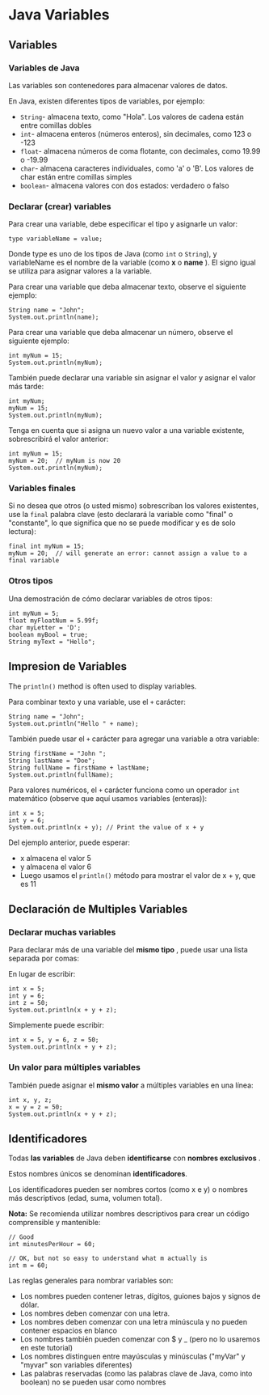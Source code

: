# Java Variables
## Variables
### Variables de Java

Las variables son contenedores para almacenar valores de datos.

En Java, existen diferentes tipos de variables, por ejemplo:

- ```String```- almacena texto, como "Hola". Los valores de cadena están entre comillas dobles
- ```int```- almacena enteros (números enteros), sin decimales, como 123 o -123
- ```float```- almacena números de coma flotante, con decimales, como 19.99 o -19.99
- ```char```- almacena caracteres individuales, como 'a' o 'B'. Los valores de char están entre comillas simples
- ```boolean```- almacena valores con dos estados: verdadero o falso

### Declarar (crear) variables

Para crear una variable, debe especificar el tipo y asignarle un valor:

```
type variableName = value;
```

Donde type es uno de los tipos de Java (como ```int``` o ```String```), y variableName es el nombre de la variable (como **x** o **name** ). El signo igual se utiliza para asignar valores a la variable.

Para crear una variable que deba almacenar texto, observe el siguiente ejemplo:

```
String name = "John";
System.out.println(name);
```

Para crear una variable que deba almacenar un número, observe el siguiente ejemplo:

```
int myNum = 15;
System.out.println(myNum);
```

También puede declarar una variable sin asignar el valor y asignar el valor más tarde:

```
int myNum;
myNum = 15;
System.out.println(myNum);
```

Tenga en cuenta que si asigna un nuevo valor a una variable existente, sobrescribirá el valor anterior:

```
int myNum = 15;
myNum = 20;  // myNum is now 20
System.out.println(myNum);
```

### Variables finales

Si no desea que otros (o usted mismo) sobrescriban los valores existentes, use la ```final``` palabra clave (esto declarará la variable como "final" o "constante", lo que significa que no se puede modificar y es de solo lectura):

```
final int myNum = 15;
myNum = 20;  // will generate an error: cannot assign a value to a final variable
```

### Otros tipos

Una demostración de cómo declarar variables de otros tipos:

```
int myNum = 5;
float myFloatNum = 5.99f;
char myLetter = 'D';
boolean myBool = true;
String myText = "Hello";
```

## Impresion de Variables

The ```println()``` method is often used to display variables.

Para combinar texto y una variable, use el ```+``` carácter:

```
String name = "John";
System.out.println("Hello " + name);
```

También puede usar el ```+``` carácter para agregar una variable a otra variable:

```
String firstName = "John ";
String lastName = "Doe";
String fullName = firstName + lastName;
System.out.println(fullName);
```

Para valores numéricos, el ```+``` carácter funciona como un operador ```int``` matemático (observe que aquí usamos variables (enteras)):

```
int x = 5;
int y = 6;
System.out.println(x + y); // Print the value of x + y
```

Del ejemplo anterior, puede esperar:

- x almacena el valor 5
- y almacena el valor 6
- Luego usamos el ```println()``` método para mostrar el valor de x + y, que es 11

## Declaración de Multiples Variables
### Declarar muchas variables

Para declarar más de una variable del **mismo tipo** , puede usar una lista separada por comas:

En lugar de escribir:

```
int x = 5;
int y = 6;
int z = 50;
System.out.println(x + y + z);
```

Simplemente puede escribir:

```
int x = 5, y = 6, z = 50;
System.out.println(x + y + z);
```

### Un valor para múltiples variables

También puede asignar el **mismo valor** a múltiples variables en una línea:

```
int x, y, z;
x = y = z = 50;
System.out.println(x + y + z);
```

## Identificadores

Todas **las variables** de Java deben **identificarse** con **nombres exclusivos** .

Estos nombres únicos se denominan **identificadores**.

Los identificadores pueden ser nombres cortos (como x e y) o nombres más descriptivos (edad, suma, volumen total).

**Nota:** Se recomienda utilizar nombres descriptivos para crear un código comprensible y mantenible:

```
// Good
int minutesPerHour = 60;

// OK, but not so easy to understand what m actually is
int m = 60;
```

Las reglas generales para nombrar variables son:

- Los nombres pueden contener letras, dígitos, guiones bajos y signos de dólar.
- Los nombres deben comenzar con una letra.
- Los nombres deben comenzar con una letra minúscula y no pueden contener espacios en blanco
- Los nombres también pueden comenzar con $ y _ (pero no lo usaremos en este tutorial)
- Los nombres distinguen entre mayúsculas y minúsculas ("myVar" y "myvar" son variables diferentes)
- Las palabras reservadas (como las palabras clave de Java, como into boolean) no se pueden usar como nombres
